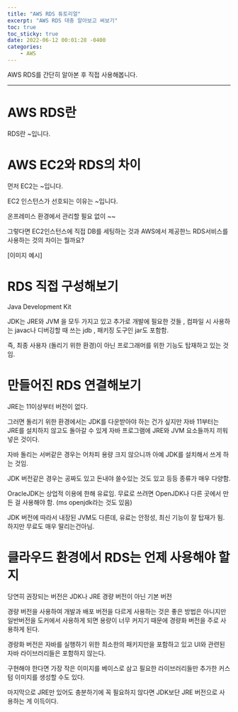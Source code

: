 ```yaml
---
title: "AWS RDS 튜토리얼"
excerpt: "AWS RDS 대충 알아보고 써보기"
toc: true
toc_sticky: true
date: 2022-06-12 00:01:28 -0400
categories: 
    - AWS
---
```


AWS RDS를 간단히 알아본 후 직접 사용해봅니다.
<hr/>

# AWS RDS란
RDS란 ~입니다.

# AWS EC2와 RDS의 차이
먼저 EC2는 ~입니다.

EC2 인스턴스가 선호되는 이유는 ~입니다.

온프레미스 환경에서 관리할 필요 없이 ~~

그렇다면 EC2인스턴스에 직접 DB를 세팅하는 것과 AWS에서 제공한느 RDS서비스를 사용하는 것의 차이는 뭘까요?

[이미지 예시]

# RDS 직접 구성해보기
Java Development Kit

JDK는 JRE와 JVM 을 모두 가지고 있고 추가로 개발에 필요한 것들 , 컴파일 시 사용하는 javac나 디버깅할 때 쓰는 jdb , 패키징 도구인 jar도 포함함.

즉, 최종 사용자 (돌리기 위한 환경)이 아닌 프로그래머를 위한 기능도 탑재하고 있는 것임.

# 만들어진 RDS 연결해보기
JRE는 11이상부터 버전이 없다. 

그러면 돌리기 위한 환경에서는 JDK를 다운받아야 하는 건가 싶지만 자바 11부터는 JRE를 설치하지 않고도 돌아갈 수 있게 자바 프로그램에 JRE와 JVM 요소들까지 끼워넣은 것이다.

자바 돌리는 서버같은 경우는 어차피 용량 크지 않으니까 아예 JDK를 설치해서 쓰게 하는 것임.

JDK 버전같은 경우는 공짜도 있고 돈내야 쓸수있는 것도 있고 등등 종류가 매우 다양함. 

OracleJDK는 상업적 이용에 한해 유료임. 무료로 쓰려면 OpenJDK나 다른 곳에서 만든 걸 사용해야 함. (ms openjdk라는 것도 있음)

JDK 버전에 따라서 내장된 JVM도 다른데, 유료는 안정성, 최신 기능이 잘 탑재가 됨. 하지만 무료도 매우 딸리는건아님.

# 클라우드 환경에서 RDS는 언제 사용해야 할 지

당연히 권장되는 버전은 JDK나 JRE 경량 버전이 아닌 기본 버전

경량 버전을 사용하여 개발과 배포 버전을 다르게 사용하는 것은 좋은 방법은 아니지만 일반버전을 도커에서 사용하게 되면 용량이 너무 커지기 때문에 경량화 버전을 주로 사용하게 된다.

경랑화 버전은 자바를 실행하기 위한 최소한의 패키지만을 포함하고 있고 UI와 관련된 자바 라이브러리들은 포함하지 않는다. 

구현해야 한다면 가장 작은 이미지를 베이스로 삼고 필요한 라이브러리들만 추가한 커스텀 이미지를 생성할 수도 있다.

마지막으로 JRE만 있어도 충분하기에 꼭 필요하지 않다면 JDK보단 JRE 버전으로 사용하는 게 이득이다.